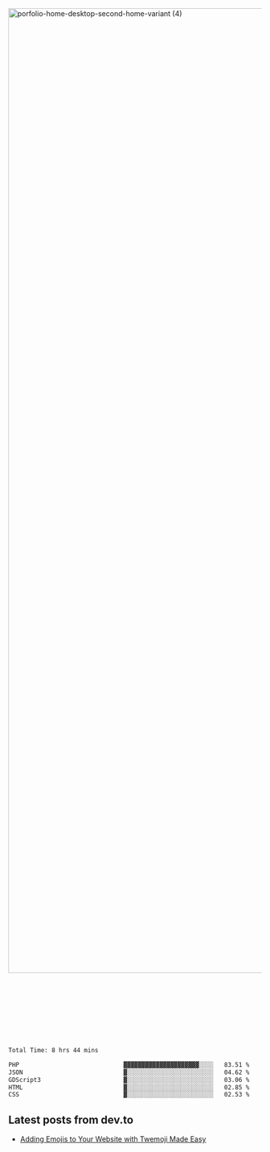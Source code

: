 <img width="1920" alt="porfolio-home-desktop-second-home-variant (4)" src="https://user-images.githubusercontent.com/44812120/231556360-1ee1d327-1a45-4bda-a93d-dd32a34149e4.png">
 
 
 
 
 
 <br><br><br><br><br><br><br>
<!--START_SECTION:waka-->

```txt
Total Time: 8 hrs 44 mins

PHP                             ▓▓▓▓▓▓▓▓▓▓▓▓▓▓▓▓▓▓▓▓▓░░░░   83.51 %
JSON                            ▓░░░░░░░░░░░░░░░░░░░░░░░░   04.62 %
GDScript3                       ▓░░░░░░░░░░░░░░░░░░░░░░░░   03.06 %
HTML                            ▓░░░░░░░░░░░░░░░░░░░░░░░░   02.85 %
CSS                             ▓░░░░░░░░░░░░░░░░░░░░░░░░   02.53 %
```

<!--END_SECTION:waka-->

## Latest posts from dev.to
<!-- MEDIUM-STORY-LIST:START -->
- [Adding Emojis to Your Website with Twemoji Made Easy](https://dev.to/danielsebesta/adding-emojis-to-your-website-with-twemoji-made-easy-mc8)
<!-- MEDIUM-STORY-LIST:END -->

